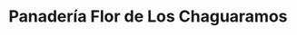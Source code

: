 ---
title: "Panadería Flor de Los Chaguaramos"
url: /caracas/panaderia-flor-de-los-chaguaramos/
shop: panadería
---